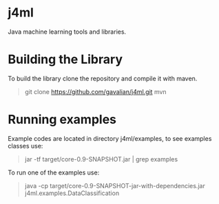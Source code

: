 # j4ml
Java machine learning tools and libraries.

# Building the Library

To build the library clone the repository and compile it with maven.

> git clone https://github.com/gavalian/j4ml.git
> mvn

# Running examples

Example codes are located in directory j4ml/examples, to see examples
classes use:

> jar -tf target/core-0.9-SNAPSHOT.jar | grep examples

To run one of the examples use:

>java -cp target/core-0.9-SNAPSHOT-jar-with-dependencies.jar j4ml.examples.DataClassification




